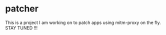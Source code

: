 # patcher
This is a project I am working on to patch apps using mitm-proxy on the fly. STAY TUNED !!!
